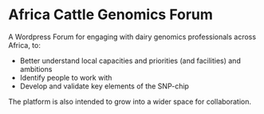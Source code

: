 # Africa Cattle Genomics Forum
A Wordpress Forum for engaging with dairy genomics professionals across Africa, to:

 - Better understand local capacities and priorities (and facilities) and ambitions
 - Identify people to work with
 - Develop and validate key elements of the SNP-chip

The platform is also intended to grow into a wider space for collaboration.
